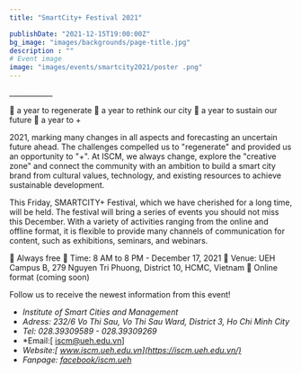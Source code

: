 ```yaml
---
title: "SmartCity+ Festival 2021"

publishDate: "2021-12-15T19:00:00Z"
bg_image: "images/backgrounds/page-title.jpg"
description : ""
# Event image
image: "images/events/smartcity2021/poster .png"
---
```


<!--StartFragment-->

\_\_\_\_\_\_\_\_\_\_\_\_

🌈 a year to regenerate
🌈 a year to rethink our city
🌈 a year to sustain our future
🌈 a year to +

2021, marking many changes in all aspects and forecasting an uncertain future ahead. The challenges compelled us to "regenerate" and provided us an opportunity to "+". At ISCM, we always change, explore the "creative zone" and connect the community with an ambition to build a smart city brand from cultural values, technology, and existing resources to achieve sustainable development.

This Friday, SMARTCITY+ Festival, which we have cherished for a long time, will be held. The festival will bring a series of events you should not miss this December. With a variety of activities ranging from the online and offline format, it is flexible to provide many channels of communication for content, such as exhibitions, seminars, and webinars. 

📍 Always free
📍 Time: 8 AM to 8 PM - December 17, 2021
📍 Venue: UEH Campus B, 279 Nguyen Tri Phuong, District 10, HCMC, Vietnam
📍 Online format (coming soon)

Follow us to receive the newest information from this event!



<!--EndFragment-->

<!--StartFragment-->


* *Institute of Smart Cities and Management*
* *Adress: 232/6 Vo Thi Sau, Vo Thi Sau Ward, District 3, Ho Chi Minh City*
* *Tel: 028.39309589 - 028.39309269*
* *Email:[ iscm@ueh.edu.vn]
* *Website:[ www.iscm.ueh.edu.vn](https://iscm.ueh.edu.vn/)*
* *Fanpage: [facebook/iscm.ueh](https://www.facebook.com/ISCM.UEH/)*

<!--EndFragment-->

<!--EndFragment-->